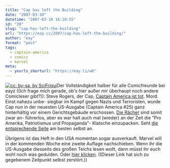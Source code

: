 ```yaml
---
title: "Cap has left the Building"
date: "2007-03-10"
datetime: "2007-03-10 16:10:55"
id: "28"
slug: "cap-has-left-the-building"
url: "https://eay.cc/2007/cap-has-left-the-building/"
author: "eay"
format: "post"
tags:
  - captain-america
  - comics
  - marvel
meta:
  - yourls_shorturl: "https://eay.li/w8"
---
```


[![](/uploads/2007/capisdead.jpg "cc: by-sa, by SciFriqui")](http://www.flickr.com/photos/elfriqui/415340240/)Der Vollständigkeit halber für alle Comicfreunde bei eayz ((Ich frage mich gerade, ob's hier außer mir überhaupt noch andere Comicleser gibt?)): Steve Rogers, der Cap, [Captain America ist tot](http://www.spiegel.de/kultur/literatur/0,1518,470609,00.html). Mord. Einst nahezu unbe- siegbar im Kampf gegen Nazis und Terroristen, wurde Cap nun in der neuesten US-Ausgabe (Captain America #25) ganz hinterhältig vor einem Gerichtsgebäude erschossen. [Die Rächer](http://www.flickr.com/photos/eay/217776391/) sind somit zwar an- führerlos, aber es war halt auch mal (wieder) an der Zeit die "Pro Amerika, Patriotismus und Propaganda"- Klatsche einzupacken. Seht [die entsprechende Seite](http://img338.imageshack.us/img338/5906/capisdeadnp3.jpg) am besten selbst an.

Übrigens ist das Heft in den USA momentan sogar ausverkauft. Marvel will in der kommenden Woche eine zweite Auflage nachschieben. Wenn ihr die US-Ausgabe diesseits des großen Teichs lesen wollt, dann müsst ihr euch wohl noch was gedulden. Oder [hier klicken](#). ((Dieser Link hat sich zu gegebenem Zeitpunkt selbst zerstört.))
